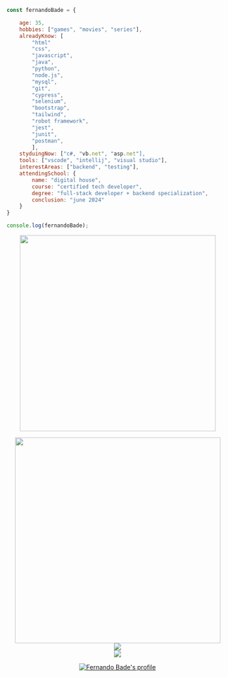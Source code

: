 ```javascript
const fernandoBade = {

    age: 35,
    hobbies: ["games", "movies", "series"],
    alreadyKnow: [
        "html"
        "css",
        "javascript",
        "java",
        "python",
        "node.js",
        "mysql",
        "git",
        "cypress",
        "selenium",
        "bootstrap",        
        "tailwind",
        "robot framework",
        "jest",
        "junit",
        "postman",
        ],
    styduingNow: ["c#, "vb.net", "asp.net"],
    tools: ["vscode", "intellij", "visual studio"],
    interestAreas: ["backend", "testing"],
    attendingSchool: {
        name: "digital house",
        course: "certified tech developer",
        degree: "full-stack developer + backend specialization",
        conclusion: "june 2024"
    }
}

console.log(fernandoBade);
```
<div align="center">
    <img src="https://i.giphy.com/media/OSpqk0vlZOOwo/giphy.webp" width=445>
</div>

<p></p>

<div align="center">
    <a href="https://github.com/FernandoBade/">
        <img src="https://novatorem-fernandobade.vercel.app/api/spotify"
            width=467 align="center">
    </a>
</div>
<div align="center">
    <a href="https://github.com/FernandoBade/">
        <img align="center"
            src="https://github-readme-stats.vercel.app/api?username=FernandoBade&show_icons=true&count_private=true&theme=buefy&include_all_commits=false&hide_border=true" />
    </a>
</div>


<div align="center">
    <a href="https://github.com/FernandoBade">  
        <img align="center" src="https://github-readme-stats.vercel.app/api/wakatime?username=fernandobade&line_height=35&theme=buefy&hide_border=true&custom_title=Learning%20Path%20So%20Far")](https://github.com/fernandobade/github-readme-stats)
    </a>
</div>

<div align="center">    
<p align="center">
<img src="https://komarev.com/ghpvc/?username=fernandobade&label=profile%20views%20so%20far&color=8f72db" alt="Fernando Bade's profile" />
</p>
</div>
